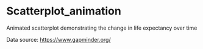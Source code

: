 # Scatterplot_animation
Animated scatterplot demonstrating the change in life expectancy over time

Data source: https://www.gapminder.org/
